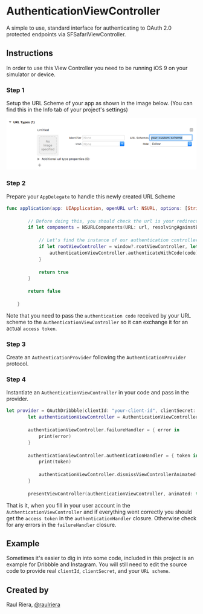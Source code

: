 # AuthenticationViewController
A simple to use, standard interface for authenticating to OAuth 2.0 protected endpoints via SFSafariViewController.

## Instructions
In order to use this View Controller you need to be running iOS 9 on your simulator or device.

### Step 1
Setup the URL Scheme of your app as shown in the image below. (You can find this in the Info tab of your project's settings)

![Step1](/Screenshots/Step1.png)

### Step 2
Prepare your `AppDelegate` to handle this newly created URL Scheme

```swift
func application(app: UIApplication, openURL url: NSURL, options: [String : AnyObject]) -> Bool {

        // Before doing this, you should check the url is your redirect-uri before doing anything. Be safe :)
        if let components = NSURLComponents(URL: url, resolvingAgainstBaseURL: false), let queryItems = components.queryItems, let code = queryItems.first?.value {

            // Let's find the instance of our authentication controller, it would be the presentedViewController. This is another reason to check before that we are actually coming from the SFSafariViewController
            if let rootViewController = window?.rootViewController, let authenticationViewController = rootViewController.presentedViewController as? AuthenticationViewController {
                authenticationViewController.authenticateWithCode(code)
            }

            return true
        }

        return false

    }
```

Note that you need to pass the `authentication code` received by your URL scheme to the `AuthenticationViewController` so it can exchange it for an actual `access token`.

### Step 3
Create an `AuthenticationProvider` following the `AuthenticationProvider` protocol.

### Step 4
Instantiate an `AuthenticationViewController` in your code and pass in the provider.

```swift
let provider = OAuthDribbble(clientId: "your-client-id", clientSecret: "your-client-secret", scopes: ["public", "upload"])
        let authenticationViewController = AuthenticationViewController(provider: provider)

        authenticationViewController.failureHandler = { error in
            print(error)
        }

        authenticationViewController.authenticationHandler = { token in
            print(token)

            authenticationViewController.dismissViewControllerAnimated(true, completion: nil)
        }

        presentViewController(authenticationViewController, animated: true, completion: nil)
```

That is it, when you fill in your user account in the `AuthenticationViewController` and if everything went correctly you should get the `access token` in the `authenticationHandler` closure. Otherwise check for any errors in the `failureHandler` closure.

## Example

Sometimes it's easier to dig in into some code, included in this project is an example for Dribbble and Instagram. You will still need to edit the source code to provide real `clientId`, `clientSecret`, and your `URL scheme`.

## Created by
Raul Riera, [@raulriera](http://twitter.com/raulriera)

